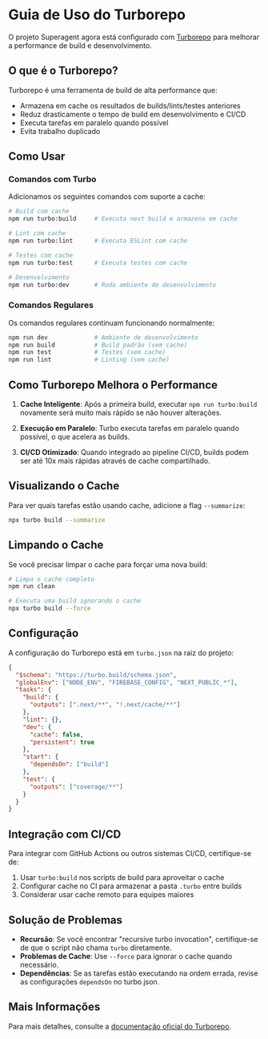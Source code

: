 # Guia de Uso do Turborepo

O projeto Superagent agora está configurado com [Turborepo](https://turbo.build/repo) para melhorar a performance de build e desenvolvimento.

## O que é o Turborepo?

Turborepo é uma ferramenta de build de alta performance que:

- Armazena em cache os resultados de builds/lints/testes anteriores
- Reduz drasticamente o tempo de build em desenvolvimento e CI/CD
- Executa tarefas em paralelo quando possível
- Evita trabalho duplicado

## Como Usar

### Comandos com Turbo

Adicionamos os seguintes comandos com suporte a cache:

```bash
# Build com cache
npm run turbo:build     # Executa next build e armazena em cache

# Lint com cache
npm run turbo:lint      # Executa ESLint com cache

# Testes com cache 
npm run turbo:test      # Executa testes com cache

# Desenvolvimento
npm run turbo:dev       # Roda ambiente de desenvolvimento
```

### Comandos Regulares

Os comandos regulares continuam funcionando normalmente:

```bash
npm run dev             # Ambiente de desenvolvimento
npm run build           # Build padrão (sem cache)
npm run test            # Testes (sem cache)
npm run lint            # Linting (sem cache)
```

## Como Turborepo Melhora o Performance

1. **Cache Inteligente**: Após a primeira build, executar `npm run turbo:build` novamente será muito mais rápido se não houver alterações.

2. **Execução em Paralelo**: Turbo executa tarefas em paralelo quando possível, o que acelera as builds.

3. **CI/CD Otimizado**: Quando integrado ao pipeline CI/CD, builds podem ser até 10x mais rápidas através de cache compartilhado.

## Visualizando o Cache

Para ver quais tarefas estão usando cache, adicione a flag `--summarize`:

```bash
npx turbo build --summarize
```

## Limpando o Cache

Se você precisar limpar o cache para forçar uma nova build:

```bash
# Limpa o cache completo
npm run clean

# Executa uma build ignorando o cache
npx turbo build --force
```

## Configuração

A configuração do Turborepo está em `turbo.json` na raiz do projeto:

```json
{
  "$schema": "https://turbo.build/schema.json",
  "globalEnv": ["NODE_ENV", "FIREBASE_CONFIG", "NEXT_PUBLIC_*"],
  "tasks": {
    "build": {
      "outputs": [".next/**", "!.next/cache/**"]
    },
    "lint": {},
    "dev": {
      "cache": false,
      "persistent": true
    },
    "start": {
      "dependsOn": ["build"]
    },
    "test": {
      "outputs": ["coverage/**"]
    }
  }
}
```

## Integração com CI/CD

Para integrar com GitHub Actions ou outros sistemas CI/CD, certifique-se de:

1. Usar `turbo:build` nos scripts de build para aproveitar o cache
2. Configurar cache no CI para armazenar a pasta `.turbo` entre builds
3. Considerar usar cache remoto para equipes maiores

## Solução de Problemas

- **Recursão**: Se você encontrar "recursive turbo invocation", certifique-se de que o script não chama `turbo` diretamente.
- **Problemas de Cache**: Use `--force` para ignorar o cache quando necessário.
- **Dependências**: Se as tarefas estão executando na ordem errada, revise as configurações `dependsOn` no turbo.json.

## Mais Informações

Para mais detalhes, consulte a [documentação oficial do Turborepo](https://turbo.build/repo/docs).